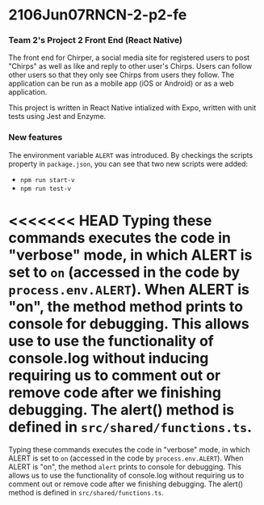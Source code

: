 # 2106Jun07RNCN-2-p2-fe

### Team 2's Project 2 Front End (React Native)

The front end for Chirper, a social media site for registered users to post "Chirps" as well as like and reply to other user's Chirps. Users can follow other users so that they only see Chirps from users they follow. The application can be run as a mobile app (iOS or Android) or as a web application.

This project is written in React Native intialized with Expo, written with unit tests using Jest and Enzyme.

### New features

The environment variable ```ALERT``` was introduced. By checkings the scripts property in ```package.json```, you can see that two new scripts were added:
- ```npm run start-v```
- ```npm run test-v```

<<<<<<< HEAD
Typing these commands executes the code in "verbose" mode, in which ALERT is set to ```on``` (accessed in the code by ```process.env.ALERT```). When ALERT is "on", the method  method prints to console for debugging. This allows use to use the functionality of console.log without inducing requiring us to comment out or remove code after we finishing debugging. The alert() method is defined in ```src/shared/functions.ts```.
=======
Typing these commands executes the code in "verbose" mode, in which ALERT is set to ```on``` (accessed in the code by ```process.env.ALERT```). When ALERT is "on", the method  ```alert``` prints to console for debugging. This allows us to use the functionality of console.log without requiring us to comment out or remove code after we finishing debugging. The alert() method is defined in ```src/shared/functions.ts```.
